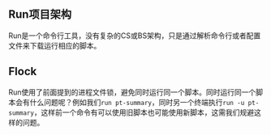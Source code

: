 ## Run项目架构

Run是一个命令行工具，没有复杂的CS或BS架构，只是通过解析命令行或者配置文件来下载运行相应的脚本。

## Flock

Run使用了前面提到的进程文件锁，避免同时运行同一个脚本。同时运行同一个脚本会有什么问题呢？例如我们`run pt-summary`，同时另一个终端执行`run -u pt-summary`，这样前一个命令有可以使用旧脚本也可能使用新脚本，这需我们规避这样的问题。